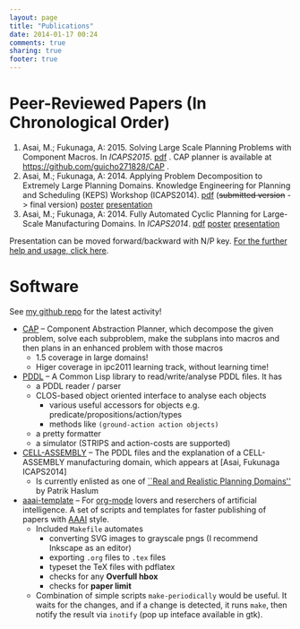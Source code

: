 ```yaml
---
layout: page
title: "Publications"
date: 2014-01-17 00:24
comments: true
sharing: true
footer: true
---
```


# Peer-Reviewed Papers (In Chronological Order)

1.  Asai, M.; Fukunaga, A: 2015. Solving Large Scale Planning Problems with
    Component Macros. In *ICAPS2015*. [pdf](./icaps15.pdf) . CAP planner is
    available at <https://github.com/guicho271828/CAP> .
2.  Asai, M.; Fukunaga, A: 2014. Applying Problem Decomposition to Extremely Large
    Planning Domains. Knowledge Engineering for Planning and Scheduling (KEPS) Workshop
    (ICAPS2014). [pdf](keps14.pdf) (~~submitted version~~ -> final version) [poster](./keps14-poster.pdf) [presentation](./keps14/)
3.  Asai, M.; Fukunaga, A: 2014. Fully Automated Cyclic Planning for Large-Scale
    Manufacturing Domains. In *ICAPS2014*. [pdf](icaps14.pdf) [poster](./icaps14-poster.pdf) [presentation](./icaps14/)


Presentation can be moved forward/backward with N/P key.
[For the further help and usage, click here](http://guicho271828.github.io/another-org-info/).

# Software

See [my github repo](https://github.com/guicho271828) for the latest activity!

-   [CAP](https://github.com/guicho271828/CAP) &#x2013; Component Abstraction Planner, which decompose the given problem,
    solve each subproblem, make the subplans into macros and then plans in an
    enhanced problem with those macros
    -   1.5 coverage in large domains!
    -   Higer coverage in ipc2011 learning track, without learning time!
-   [PDDL](https://github.com/guicho271828/pddl) &#x2013; A Common Lisp library to read/write/analyse PDDL files. It has
    -   a PDDL reader / parser
    -   CLOS-based object oriented interface to analyse each objects
        -   various useful accessors for objects e.g. predicate/propositions/action/types
        -   methods like `(ground-action action objects)`
    -   a pretty formatter
    -   a simulator (STRIPS and action-costs are supported)
-   [CELL-ASSEMBLY](https://github.com/guicho271828/cell-assembly-pddl-models) &#x2013; The PDDL files and the explanation of a CELL-ASSEMBLY
    manufacturing domain, which appears at [Asai, Fukunaga ICAPS2014]
    -   Is currently enlisted as one of [\`\`Real and Realistic Planning Domains''](http://users.cecs.anu.edu.au/~patrik/sigaps/index.php?n%3DMain.RealDomains)
            by Patrik Haslum
-   [aaai-template](https://github.com/guicho271828/aaai-template) &#x2013; For [org-mode](http://orgmode.org/) lovers and reserchers of artificial intelligence. A
    set of scripts and templates for faster publishing of papers with [AAAI](http://www.aaai.org/)
    style.
    -   Included `Makefile` automates
        -   converting SVG images to grayscale pngs (I recommend Inkscape as an editor)
        -   exporting `.org` files to `.tex` files
        -   typeset the TeX files with pdflatex
        -   checks for any **Overfull hbox**
        -   checks for **paper limit**
    -   Combination of simple scripts `make-periodically`
        would be useful. It waits for the changes, and if a change is detected, it runs
        `make`, then notify the result via `inotify` (pop up inteface available in gtk).

